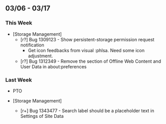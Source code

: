 ## 03/06 - 03/17 ##

### This Week ###
* [Storage Management]
  - [r?] Bug 1309123 - Show persistent-storage permission request notification
    - Get icon feedbacks from visual :phlsa. Need some icon adjustment.
  - [r?] Bug 1312349 - Remove the section of Offline Web Content and User Data in about:preferences

### Last Week ###
* PTO

* [Storage Management]
  - [r+] Bug 1343477 - Search label should be a placeholder text in Settings of Site Data
